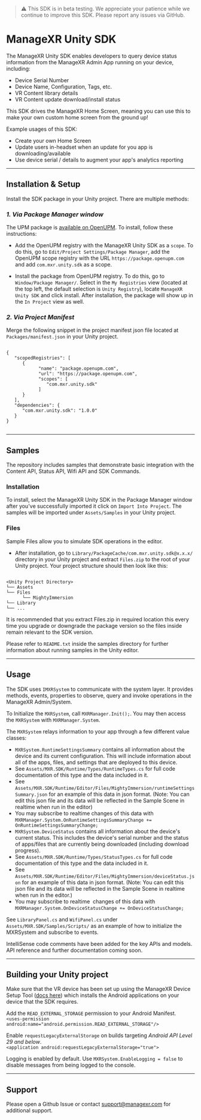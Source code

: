> ⚠️ This SDK is in beta testing. We appreciate your patience while we continue to improve this SDK. Please report any issues via GitHub.

# ManageXR Unity SDK
The ManageXR Unity SDK enables developers to query device status information from the ManageXR Admin App running on your device, including:
- Device Serial Number
- Device Name, Configuration, Tags, etc.
- VR Content library details
- VR Content update download/install status


This SDK drives the ManageXR Home Screen, meaning you can use this to make your own custom home screen from the ground up!

Example usages of this SDK:
- Create your own Home Screen
- Update users in-headset when an update for you app is downloading/available
- Use device serial / details to augment your app's analytics reporting

___
## Installation & Setup  
Install the SDK package in your Unity project. There are multiple methods:

### _1. Via Package Manager window_  
The UPM package is [available on OpenUPM](https://openupm.com/packages/com.mxr.unity.sdk). To install, follow these instructions:  
- Add the OpenUPM registry with the ManageXR Unity SDK as a `scope`. To do this, go to `Edit/Project Settings/Package Manager`, add the OpenUPM scope registry with the URL `https://package.openupm.com` and add `com.mxr.unity.sdk` as a scope.

- Install the package from OpenUPM registry. To do this, go to `Window/Package Manager/`. Select in the `My Registries` view (located at the top left, the default selection is `Unity Registry`), locate `ManageXR Unity SDK` and click install. After installation, the package will show up in the `In Project` view as well.

### _2. Via Project Manifest_
Merge the following snippet in the project manifest json file located at `Packages/manifest.json` in your Unity project.  
```  

{
   "scopedRegistries": [
      {
            "name": "package.openupm.com",
            "url": "https://package.openupm.com",
            "scopes": [
               "com.mxr.unity.sdk"
            ]
      }
   ],
   "dependencies": {
      "com.mxr.unity.sdk": "1.0.0"
   }
}  


```
___
## Samples  
The repository includes samples that demonstrate basic integration with the Content API, Status API, Wifi API and SDK Commands.

### Installation
To install, select the ManageXR Unity SDK in the Package Manager window after you've successfully imported it click on `Import Into Project`. The samples will be imported under `Assets/Samples` in your Unity project.

### Files  
Sample Files allow you to simulate SDK operations in the editor.  
- After installation, go to `Library/PackageCache/com.mxr.unity.sdk@x.x.x/` directory in your Unity project and extract `Files.zip` to the root of your Unity project. Your project structure should then look like this:  

```

<Unity Project Directory>  
└── Assets
└── Files  
      └── MightyImmersion  
└── Library  
└── ...

```

It is recommended that you extract Files.zip in required location this every time you upgrade or downgrade the package version so the files inside remain relevant to the SDK version.  

Please refer to `README.txt` inside the samples directory for further information about running samples in the Unity editor.

___
## Usage  
The SDK uses `IMXRSystem` to communicate with the system layer. It provides methods, events, properties to observe, query and invoke operations in the ManageXR Admin/System.

To Initialize the `MXRSystem`, call `MXRManager.Init();`. You may then access the `MXRSystem` with `MXRManager.System`.

The `MXRSystem` relays information to your app through a few different value classes:

- `MXRSystem.RuntimeSettingsSummary` contains all information about the device and its current configuration. This will include information about all of the apps, files, and settings that are deployed to this device.
- See `Assets/MXR.SDK/Runtime/Types/RuntimeTypes.cs` for full code documentation of this type and the data included in it.
- See `Assets/MXR.SDK/Runtime/Editor/Files/MightyImmersion/runtimeSettingsSummary.json` for an example of this data in json format. (Note: You can edit this json file and its data will be reflected in the Sample Scene in realtime when run in the editor)
- You may subscribe to realtime changes of this data with `MXRManager.System.OnRuntimeSettingsSummaryChange += OnRuntimeSettingsSummaryChange;`
- `MXRSystem.DeviceStatus` contains all information about the device's current status. This includes the device's serial number and the status of apps/files that are currently being downloaded (including download progress).
- See `Assets/MXR.SDK/Runtime/Types/StatusTypes.cs` for full code documentation of this type and the data included in it.
- See `Assets/MXR.SDK/Runtime/Editor/Files/MightyImmersion/deviceStatus.json` for an example of this data in json format. (Note: You can edit this json file and its data will be reflected in the Sample Scene in realtime when run in the editor.)
- You may subscribe to realtime  changes of this data with `MXRManager.System.OnDeviceStatusChange += OnDeviceStatusChange;`

See `LibraryPanel.cs` and `WifiPanel.cs` under `Assets/MXR.SDK/Samples/Scripts/` as an example of how to initialize the MXRSystem and subscribe to events.

IntelliSense code comments have been added for the key APIs and models. API reference and further documentation coming soon.

___
## Building your Unity project
Make sure that the VR device has been set up using the ManageXR Device Setup Tool ([docs here](https://help.managexr.com/en/articles/5296578-register-a-new-device)) which installs the Android applications on your device that the SDK requires.
  
Add the `READ_EXTERNAL_STORAGE` permission to your Android Manifest.  
`<uses-permission android:name="android.permission.READ_EXTERNAL_STORAGE"/>`

Enable `requestLegacyExternalStorage` on builds targeting _Android API Level 29 and below_.  
`<application android:requestLegacyExternalStorage="true">`

Logging is enabled by default. Use `MXRSystem.EnableLogging = false` to disable messages from being logged to the console.
___
## Support  
Please open a Github Issue or contact support@managexr.com for additional support.